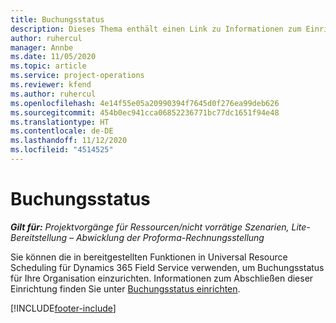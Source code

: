```yaml
---
title: Buchungsstatus
description: Dieses Thema enthält einen Link zu Informationen zum Einrichten der Buchungsstatus von Project Operations.
author: ruhercul
manager: Annbe
ms.date: 11/05/2020
ms.topic: article
ms.service: project-operations
ms.reviewer: kfend
ms.author: ruhercul
ms.openlocfilehash: 4e14f55e05a20990394f7645d0f276ea99deb626
ms.sourcegitcommit: 454b0ec941cca06852236771bc77dc1651f94e48
ms.translationtype: HT
ms.contentlocale: de-DE
ms.lasthandoff: 11/12/2020
ms.locfileid: "4514525"
---
```

# <a name="booking-statuses"></a>Buchungsstatus

_**Gilt für:** Projektvorgänge für Ressourcen/nicht vorrätige Szenarien, Lite-Bereitstellung – Abwicklung der Proforma-Rechnungsstellung_

Sie können die in bereitgestellten Funktionen in Universal Resource Scheduling für Dynamics 365 Field Service verwenden, um Buchungsstatus für Ihre Organisation einzurichten. Informationen zum Abschließen dieser Einrichtung finden Sie unter [Buchungsstatus einrichten](https://docs.microsoft.com/dynamics365/field-service/set-up-booking-statuses).


[!INCLUDE[footer-include](../includes/footer-banner.md)]